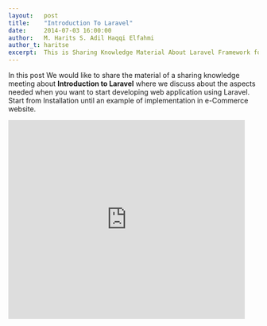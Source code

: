 ```yaml
---
layout:   post
title:    "Introduction To Laravel"
date:     2014-07-03 16:00:00
author:   M. Harits S. Adil Haqqi Elfahmi
author_t: haritse
excerpt:  This is Sharing Knowledge Material About Laravel Framework for Web Application
---
```

In this post We would like to share the material of a sharing knowledge meeting about **Introduction to Laravel** where we discuss about the aspects needed when you want to start developing web application using Laravel. Start from Installation until an example of implementation in e-Commerce website.


<iframe src="http://www.slideshare.net/slideshow/embed_code/36581709" width="476" height="400" frameborder="0" marginwidth="0" marginheight="0" scrolling="no"></iframe>

[jekyll]:    http://jekyllrb.com
[gh-pages]:  https://pages.github.com/